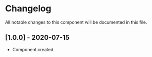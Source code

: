 # Changelog
All notable changes to this component will be documented in this file.

## [1.0.0] - 2020-07-15
- Component created
